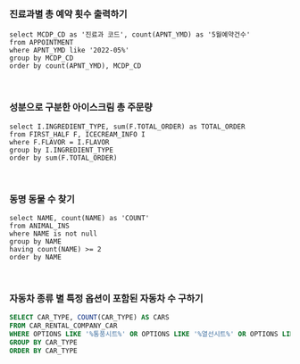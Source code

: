 ### 진료과별 총 예약 횟수 출력하기

```mysql
select MCDP_CD as '진료과 코드', count(APNT_YMD) as '5월예약건수'
from APPOINTMENT
where APNT_YMD like '2022-05%'
group by MCDP_CD
order by count(APNT_YMD), MCDP_CD
```

</br>

### 성분으로 구분한 아이스크림 총 주문량

```mysql
select I.INGREDIENT_TYPE, sum(F.TOTAL_ORDER) as TOTAL_ORDER
from FIRST_HALF F, ICECREAM_INFO I
where F.FLAVOR = I.FLAVOR
group by I.INGREDIENT_TYPE
order by sum(F.TOTAL_ORDER)
```

</br>

### 동명 동물 수 찾기

```mysql
select NAME, count(NAME) as 'COUNT'
from ANIMAL_INS
where NAME is not null
group by NAME
having count(NAME) >= 2
order by NAME
```

</br>

### 자동차 종류 별 특정 옵션이 포함된 자동차 수 구하기

```sql
SELECT CAR_TYPE, COUNT(CAR_TYPE) AS CARS
FROM CAR_RENTAL_COMPANY_CAR
WHERE OPTIONS LIKE '%통풍시트%' OR OPTIONS LIKE '%열선시트%' OR OPTIONS LIKE '%가죽시트%'
GROUP BY CAR_TYPE
ORDER BY CAR_TYPE
```

